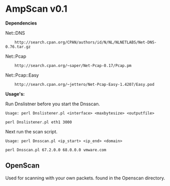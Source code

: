 AmpScan v0.1
=======
**Dependencies**

Net::DNS

        http://search.cpan.org/CPAN/authors/id/N/NL/NLNETLABS/Net-DNS-0.76.tar.gz
Net::Pcap

        http://search.cpan.org/~saper/Net-Pcap-0.17/Pcap.pm
Net::Pcap::Easy

        http://search.cpan.org/~jettero/Net-Pcap-Easy-1.4207/Easy.pod
**Usage's:**

Run Dnslistner before you start the Dnsscan.
    
    Usage: perl Dnslistener.pl <interface> <maxbytesize> <outputfile>
    
    perl Dnslistener.pl eth1 3000
    
Next run the scan script.

    Usage: perl Dnsscan.pl <ip_start> <ip_end> <domain>
    
    perl Dnsscan.pl 67.2.0.0 68.0.0.0 vmware.com
    

OpenScan
----------
Used for scanning with your own packets. found in the Openscan directory.
